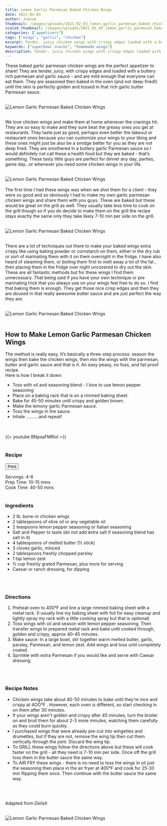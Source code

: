 ```yaml
---
title: Lemon Garlic Parmesan Baked Chicken Wings
date: 2021-02-03
author: Joanne
thumbnail: /images/uploads/2021_02_03_lemon_garlic_parmesan_baked_chicken_wings_1.jpg
scaled_thumbnail: /images/uploads/2021_02_03_lemon_garlic_parmesan_baked_chicken_wings_0.jpg
categories: ["appetizers"]
tags: ["wings", "garlic", "chicken"]
excerpt: Tender, juicy chicken wings with crispy edges loaded with a buttery parmesan garlic sauce
keywords: ["superbowl snacks", "homemade wings"]
description: Tender, juicy chicken wings with crispy edges loaded with a buttery parmesan garlic sauce
---
```

<span class="blog-text">

These baked garlic parmesan chicken wings are the perfect appetizer to share! They are tender, juicy, with crispy edges and loaded with a buttery rich parmesan and garlic sauce - and are mild enough that everyone can eat them. They are seasoned then baked in the oven (and not deep-fried!) until the skin is perfectly golden and tossed in that rich garlic butter Parmesan sauce. 
</br>
</br>

![Lemon Garlic Parmesan Baked Chicken Wings](/images/uploads/2021_02_03_lemon_garlic_parmesan_baked_chicken_wings_2.jpg)
</br>
</br>

We love chicken wings and make them at home whenever the cravings hit. They are so easy to make and they sure beat the greasy ones you get at restaurants. They taste just as good, perhaps even better the takeout or restaurant ones because you can customize your wings to your liking and these ones might just be also be a smidge better for you as they are not deep fried. They are smothered in a buttery garlic Parmesan sauce so I would definitely not call these a health food but they are baked - that’s something. These tasty little guys are perfect for dinner any day, parties, game day…or whenever you need some chicken wings in your life.
</br>
</br>

![Lemon Garlic Parmesan Baked Chicken Wings](/images/uploads/2021_02_03_lemon_garlic_parmesan_baked_chicken_wings_3.jpg)
</br>
</br>
The first time I had these wings was when we shot them for a client - they were so good and so obviously I had to make my own garlic parmesan chicken wings and share them with you guys. These are baked but these would be great on the grill as well. They usually take less time to cook on the grill though so if you do decide to make them on the grill the recipe stays exactly the same only they take likely 7-10 min per side on the grill.
</br>
</br>

![Lemon Garlic Parmesan Baked Chicken Wings](/images/uploads/2021_02_03_lemon_garlic_parmesan_baked_chicken_wings_4.jpg)
</br>
</br>

There are a lot of techniques out there to make your baked wings extra crispy like using baking powder or cornstarch on them, either in the dry rub or sort of marinating them with it on them overnight in the fridge. I have also heard of steaming them, or boiling them first to melt away a lot of the fat , then placing them in the fridge over night uncovered to dry out the skin. These are all fantastic methods but for these wings I find them unnecessary. That being said if you have your own technique or pre marinating trick that you always use on your wings feel free to do so.  I find that baking them is enough. They get those nice crisp edges and then they are doused in that really awesome butter sauce and are just perfect the way they are. 
</br>
</br>

![Lemon Garlic Parmesan Baked Chicken Wings](/images/uploads/2021_02_03_lemon_garlic_parmesan_baked_chicken_wings_5.jpg)
</br>
</br>

## How to Make Lemon Garlic Parmesan Chicken Wings
The method is really easy. It’s basically a three-step process: season the wings then bake the chicken wings, then mix the wings with the parmesan, butter and garlic sauce and that is it. An easy peasy, no fuss, and fail proof recipe.  
Here is how I break it down:
* Toss with oil and seasoning blend - I love to use lemon pepper seasoning 
* Place on a baking rack that is on a rimmed baking sheet.
* Bake for 45-50 minutes until crispy and golden brown.
* Make the lemony garlic Parmesan sauce.
* Toss the wings in the sauce.
* Inhale ..........and repeat!

</br>
</br>
{{< youtube BNpsaFMRixI >}}
</br>
</br>
</span>

### Recipe
<div print_button><form>
<input type="button" value="Print" class="btn__print" onClick="window.print()">
</form></div>

<div>Servings: <span itemprop="recipeYield">4-6</div>
<div>Prep Time: <meta itemprop="prepTime" content="PT15M">10-15 mins</div>
<div>Cook Time: <meta itemprop="cookTime" content="PT50M">40-50 mins</div>
</br>

### Ingredients

* <span itemprop="recipeIngredient">2 lb. bone-in chicken wings</span>
* <span itemprop="recipeIngredient">2 tablespoons of olive oil or any vegetable oil</span>
* <span itemprop="recipeIngredient">2 teaspoons lemon pepper seasoning or Italian seasoning </span>
* <span itemprop="recipeIngredient">Salt and Pepper to taste (do not add extra salt if seasoning blend has salt in it)</span>
* <span itemprop="recipeIngredient">4 tablespoons of melted butter (&frac12; stick)</span>
* <span itemprop="recipeIngredient">3 cloves garlic, minced</span>
* <span itemprop="recipeIngredient">2 tablespoons freshly chopped parsley </span>
* <span itemprop="recipeIngredient">1 tsp lemon zest </span>
* <span itemprop="recipeIngredient">&frac12; cup freshly grated Parmesan, plus more for serving</span>
* <span itemprop="recipeIngredient">Caesar or ranch dressing, for dipping</span>
</br>
</br>

### Directions
1. Preheat oven to 400°F and line a large rimmed baking sheet with a metal rack. (I usually line my baking sheet with foil for easy cleanup and lightly spray my rack with a little cooking spray but that is optional) 
2. Toss wings with oil and season with lemon pepper seasoning. Then transfer wings to prepared metal rack and bake until cooked through, golden and crispy, approx 40-45 minutes.
3. Make sauce: In a large bowl, stir together warm melted butter, garlic, parsley, Parmesan, and lemon zest. Add wings and toss until completely coated.
4. Sprinkle with extra Parmesan if you would like and serve with Caesar dressing.
</br>
</br>

### Recipe Notes
* Chicken wings take about 40-50 minutes to bake until they’re nice and crispy at 4OO°F . However, each oven is different, so start checking in on them after 30 minutes.
* If your wings aren't golden and crispy after 45 minutes, turn the broiler on and broil them for about 2-3 more minutes, watching them carefully as they could burn quickly.
* I purchased wings that were already pre-cut into wingettes and drumettes, but if they are not, remove the wing tip then cut them vertically through the joint. Discard the wing tip. 
* To GRILL these wings follow the directions above but these will cook faster on the grill - all they need is 7-10 min per side. Once off the grill toss them in the butter sauce the same way.  
* To AIR FRY these wings -  there is no need to toss the wings in oil just the seasoning then place in the air fryer at 400°F and cook for 25-30 min flipping them once. Then continue with the butter sauce the same way. 
</br>
</br>

Adapted from _Delish_
</br>
</br>

![Lemon Garlic Parmesan Baked Chicken Wings](/images/uploads/2021_02_03_lemon_garlic_parmesan_baked_chicken_wings_6.jpg)